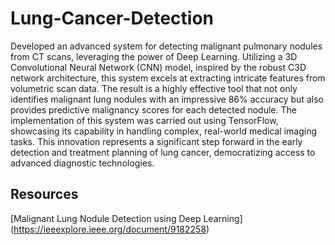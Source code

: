 # Lung-Cancer-Detection
Developed an advanced system for detecting malignant pulmonary nodules from CT scans, leveraging the power of Deep Learning. Utilizing a 3D Convolutional Neural Network (CNN) model, inspired by the robust C3D network architecture, this system excels at extracting intricate features from volumetric scan data. The result is a highly effective tool that not only identifies malignant lung nodules with an impressive 86% accuracy but also provides predictive malignancy scores for each detected nodule. The implementation of this system was carried out using TensorFlow, showcasing its capability in handling complex, real-world medical imaging tasks. This innovation represents a significant step forward in the early detection and treatment planning of lung cancer, democratizing access to advanced diagnostic technologies.

## Resources

[Malignant Lung Nodule Detection using Deep Learning] (https://ieeexplore.ieee.org/document/9182258)
